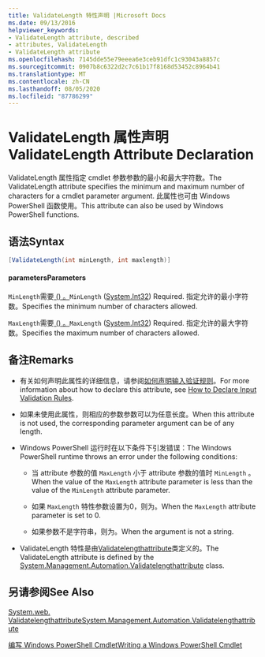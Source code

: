```yaml
---
title: ValidateLength 特性声明 |Microsoft Docs
ms.date: 09/13/2016
helpviewer_keywords:
- ValidateLength attribute, described
- attributes, ValidateLength
- ValidateLength attribute
ms.openlocfilehash: 7145dde55e79eeea6e3ceb91dfc1c93043a8857c
ms.sourcegitcommit: 0907b8c6322d2c7c61b17f8168d53452c8964b41
ms.translationtype: MT
ms.contentlocale: zh-CN
ms.lasthandoff: 08/05/2020
ms.locfileid: "87786299"
---
```

# <a name="validatelength-attribute-declaration"></a><span data-ttu-id="d57b5-102">ValidateLength 属性声明</span><span class="sxs-lookup"><span data-stu-id="d57b5-102">ValidateLength Attribute Declaration</span></span>

<span data-ttu-id="d57b5-103">ValidateLength 属性指定 cmdlet 参数参数的最小和最大字符数。</span><span class="sxs-lookup"><span data-stu-id="d57b5-103">The ValidateLength attribute specifies the minimum and maximum number of characters for a cmdlet parameter argument.</span></span> <span data-ttu-id="d57b5-104">此属性也可由 Windows PowerShell 函数使用。</span><span class="sxs-lookup"><span data-stu-id="d57b5-104">This attribute can also be used by Windows PowerShell functions.</span></span>

## <a name="syntax"></a><span data-ttu-id="d57b5-105">语法</span><span class="sxs-lookup"><span data-stu-id="d57b5-105">Syntax</span></span>

```csharp
[ValidateLength(int minLength, int maxlength)]
```

#### <a name="parameters"></a><span data-ttu-id="d57b5-106">parameters</span><span class="sxs-lookup"><span data-stu-id="d57b5-106">Parameters</span></span>

<span data-ttu-id="d57b5-107">`MinLength`需要[ () 。](/dotnet/api/System.Int32)</span><span class="sxs-lookup"><span data-stu-id="d57b5-107">`MinLength` ([System.Int32](/dotnet/api/System.Int32)) Required.</span></span> <span data-ttu-id="d57b5-108">指定允许的最小字符数。</span><span class="sxs-lookup"><span data-stu-id="d57b5-108">Specifies the minimum number of characters allowed.</span></span>

<span data-ttu-id="d57b5-109">`MaxLength`需要[ () 。](/dotnet/api/System.Int32)</span><span class="sxs-lookup"><span data-stu-id="d57b5-109">`MaxLength` ([System.Int32](/dotnet/api/System.Int32)) Required.</span></span> <span data-ttu-id="d57b5-110">指定允许的最大字符数。</span><span class="sxs-lookup"><span data-stu-id="d57b5-110">Specifies the maximum number of characters allowed.</span></span>

## <a name="remarks"></a><span data-ttu-id="d57b5-111">备注</span><span class="sxs-lookup"><span data-stu-id="d57b5-111">Remarks</span></span>

- <span data-ttu-id="d57b5-112">有关如何声明此属性的详细信息，请参阅[如何声明输入验证规则](./how-to-validate-parameter-input.md)。</span><span class="sxs-lookup"><span data-stu-id="d57b5-112">For more information about how to declare this attribute, see [How to Declare Input Validation Rules](./how-to-validate-parameter-input.md).</span></span>

- <span data-ttu-id="d57b5-113">如果未使用此属性，则相应的参数参数可以为任意长度。</span><span class="sxs-lookup"><span data-stu-id="d57b5-113">When this attribute is not used, the corresponding parameter argument can be of any length.</span></span>

- <span data-ttu-id="d57b5-114">Windows PowerShell 运行时在以下条件下引发错误：</span><span class="sxs-lookup"><span data-stu-id="d57b5-114">The Windows PowerShell runtime throws an error under the following conditions:</span></span>

  - <span data-ttu-id="d57b5-115">当 attribute 参数的值 `MaxLength` 小于 attribute 参数的值时 `MinLength` 。</span><span class="sxs-lookup"><span data-stu-id="d57b5-115">When the value of the `MaxLength` attribute parameter is less than the value of the `MinLength` attribute parameter.</span></span>

  - <span data-ttu-id="d57b5-116">如果 `MaxLength` 特性参数设置为0，则为。</span><span class="sxs-lookup"><span data-stu-id="d57b5-116">When the `MaxLength` attribute parameter is set to 0.</span></span>

  - <span data-ttu-id="d57b5-117">如果参数不是字符串，则为。</span><span class="sxs-lookup"><span data-stu-id="d57b5-117">When the argument is not a string.</span></span>

- <span data-ttu-id="d57b5-118">ValidateLength 特性是由[Validatelengthattribute](/dotnet/api/System.Management.Automation.ValidateLengthAttribute)类定义的。</span><span class="sxs-lookup"><span data-stu-id="d57b5-118">The ValidateLength attribute is defined by the [System.Management.Automation.Validatelengthattribute](/dotnet/api/System.Management.Automation.ValidateLengthAttribute) class.</span></span>

## <a name="see-also"></a><span data-ttu-id="d57b5-119">另请参阅</span><span class="sxs-lookup"><span data-stu-id="d57b5-119">See Also</span></span>

[<span data-ttu-id="d57b5-120">System.web. Validatelengthattribute</span><span class="sxs-lookup"><span data-stu-id="d57b5-120">System.Management.Automation.Validatelengthattribute</span></span>](/dotnet/api/System.Management.Automation.ValidateLengthAttribute)

[<span data-ttu-id="d57b5-121">编写 Windows PowerShell Cmdlet</span><span class="sxs-lookup"><span data-stu-id="d57b5-121">Writing a Windows PowerShell Cmdlet</span></span>](./writing-a-windows-powershell-cmdlet.md)
